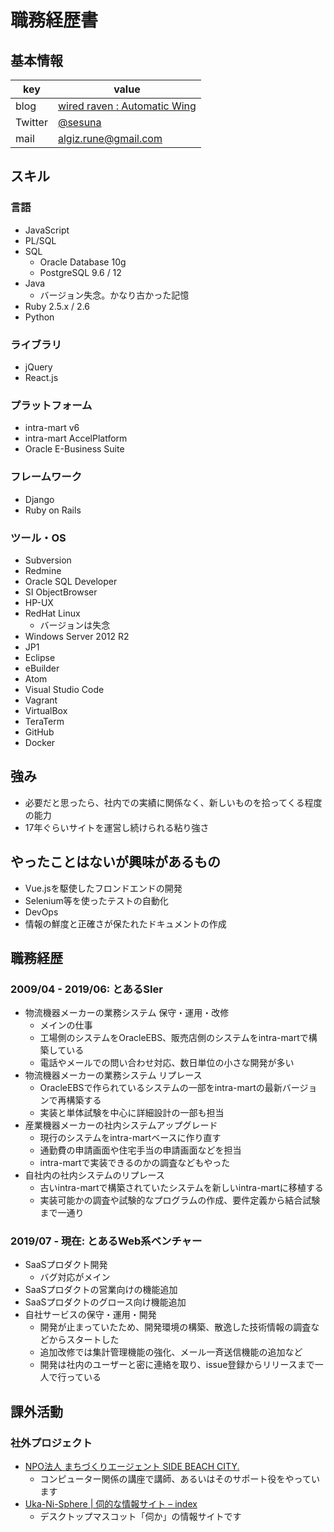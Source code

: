 # 職務経歴書

## 基本情報

| key     | value                                                        |
|---------|--------------------------------------------------------------|
| blog    | [wired raven : Automatic Wing](https://blog.electricsea.io/) |
| Twitter | [@sesuna](https://twitter.com/sesuna/)                       |
| mail    | [algiz.rune@gmail.com](algiz.rune@gmail.com)                 |

## スキル

### 言語

- JavaScript
- PL/SQL
- SQL
  - Oracle Database 10g
  - PostgreSQL 9.6 / 12
- Java
  - バージョン失念。かなり古かった記憶
- Ruby 2.5.x / 2.6
- Python

### ライブラリ

- jQuery
- React.js

### プラットフォーム

- intra-mart v6
- intra-mart AccelPlatform
- Oracle E-Business Suite

### フレームワーク

- Django
- Ruby on Rails

### ツール・OS

- Subversion
- Redmine
- Oracle SQL Developer
- SI ObjectBrowser
- HP-UX
- RedHat Linux
  - バージョンは失念
- Windows Server 2012 R2
- JP1
- Eclipse
- eBuilder
- Atom
- Visual Studio Code
- Vagrant
- VirtualBox
- TeraTerm
- GitHub
- Docker

## 強み

- 必要だと思ったら、社内での実績に関係なく、新しいものを拾ってくる程度の能力
- 17年ぐらいサイトを運営し続けられる粘り強さ

## やったことはないが興味があるもの

- Vue.jsを駆使したフロンドエンドの開発
- Selenium等を使ったテストの自動化
- DevOps
- 情報の鮮度と正確さが保たれたドキュメントの作成

## 職務経歴

### 2009/04 - 2019/06: とあるSIer

- 物流機器メーカーの業務システム 保守・運用・改修
  - メインの仕事
  - 工場側のシステムをOracleEBS、販売店側のシステムをintra-martで構築している
  - 電話やメールでの問い合わせ対応、数日単位の小さな開発が多い
- 物流機器メーカーの業務システム リプレース
  - OracleEBSで作られているシステムの一部をintra-martの最新バージョンで再構築する
  - 実装と単体試験を中心に詳細設計の一部も担当
- 産業機器メーカーの社内システムアップグレード
  - 現行のシステムをintra-martベースに作り直す
  - 通勤費の申請画面や住宅手当の申請画面などを担当
  - intra-martで実装できるのかの調査などもやった
- 自社内の社内システムのリプレース
  - 古いintra-martで構築されていたシステムを新しいintra-martに移植する
  - 実装可能かの調査や試験的なプログラムの作成、要件定義から結合試験まで一通り

### 2019/07 - 現在: とあるWeb系ベンチャー

- SaaSプロダクト開発
  - バグ対応がメイン
- SaaSプロダクトの営業向けの機能追加
- SaaSプロダクトのグロース向け機能追加
- 自社サービスの保守・運用・開発 
  - 開発が止まっていたため、開発環境の構築、散逸した技術情報の調査などからスタートした
  - 追加改修では集計管理機能の強化、メール一斉送信機能の追加など
  - 開発は社内のユーザーと密に連絡を取り、issue登録からリリースまで一人で行っている

## 課外活動

### 社外プロジェクト

- [NPO法人 まちづくりエージェント SIDE BEACH CITY\.](https://sbc.yokohama/)
  - コンピューター関係の講座で講師、あるいはそのサポート役をやっています
- [Uka\-Ni\-Sphere \| 伺的な情報サイト – index](https://ghost-info.net/)
  - デスクトップマスコット「伺か」の情報サイトです
